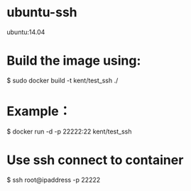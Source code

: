 ubuntu-ssh
==========
ubuntu:14.04


Build the image using:
======
$ sudo docker build -t kent/test_ssh ./


Example：
======
$ docker run -d -p 22222:22 kent/test_ssh


Use ssh connect to container
======
$ ssh root@ipaddress -p 22222

